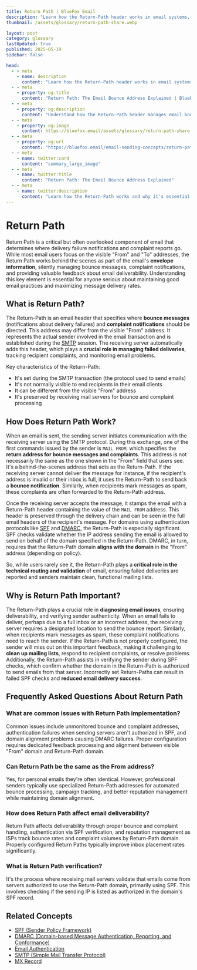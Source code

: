 ```yaml
---
title: Return Path | BlueFox Email
description: "Learn how the Return-Path header works in email systems, its role in bounce processing, and why it's crucial for deliverability and email campaign management."
thumbnail: /assets/glossary/return-path-share.webp

layout: post
category: glossary
lastUpdated: true
published: 2025-05-19
sidebar: false

head:
  - - meta
    - name: description
      content: "Learn how the Return-Path header works in email systems, its role in bounce processing, and why it's crucial for deliverability and email campaign management."
  - - meta
    - property: og:title
      content: "Return Path: The Email Bounce Address Explained | BlueFox Email"
  - - meta
    - property: og:description
      content: "Understand how the Return-Path header manages email bounces and why it's essential for maintaining good sender reputation."
  - - meta
    - property: og:image
      content: https://bluefox.email/assets/glossary/return-path-share.webp
  - - meta
    - property: og:url
      content: "https://bluefox.email/email-sending-concepts/return-path"
  - - meta
    - name: twitter:card
      content: "summary_large_image"
  - - meta
    - name: twitter:title
      content: "Return Path: The Email Bounce Address Explained"
  - - meta
    - name: twitter:description
      content: "Learn how the Return-Path works and why it's essential for managing bounces and maintaining email deliverability."
---
```


# Return Path

<div class="page-nav">
  <div class="page-nav-title">On This Page</div>  <div class="page-nav-items">
    <a href="#what-is-return-path">What is Return Path?</a>
    <a href="#how-does-return-path-work">How Does Return Path Work?</a>
    <a href="#why-is-return-path-important">Why is Return Path Important?</a>
    <a href="#frequently-asked-questions-about-return-path">FAQ</a>
    <a href="#related-concepts">Related Concepts</a>
  </div>
</div>

<style>
.page-nav {
  position: fixed;
  right: 1.5rem;
  top: 9rem;
  width: 12rem;
  border-left: 1px solid #e2e8f0;
  padding-left: 12px;
  font-size: 0.875rem;
  z-index: 10;
}

.dark .page-nav {
  border-left: 1px solid #2d3748;
}

.page-nav-title {
  text-transform: uppercase;
  font-size: 0.75rem;
  font-weight: 600;
  color: #64748b;
  margin-bottom: 0.75rem;
}

.page-nav-items {
  display: flex;
  flex-direction: column;
  gap: 0.5rem;
}

.page-nav-items a {
  color: #64748b;
  text-decoration: none;
  padding: 3px 0;
  position: relative;
  transition: color 0.2s, transform 0.2s;
}

.page-nav-items a:hover {
  color: #13B0EE;
  transform: translateX(3px);
}

.page-nav-items a.active {
  color: #13B0EE;
  font-weight: 500;
  transform: translateX(3px);
}

.page-nav-items a:before {
  content: "";
  position: absolute;
  top: 0;
  left: -13px;
  width: 1px;
  height: 100%;
  background: transparent;
  transition: background-color 0.2s;
}

.page-nav-items a:hover:before {
  background-color: #13B0EE;
}

.page-nav-items a.active:before {
  background-color: #13B0EE;
  width: 2px;
}

/* Responsive adjustments */
@media (max-width: 1280px) {
  .page-nav {
    right: 0.5rem;
  }
}

/* Hide on small screens */
@media (max-width: 1024px) {
  .page-nav {
    display: none;
  }
}

/* Ensure section dividers are visible */
hr, .section-divider {
  height: 1px;
  background-color: #e2e8f0;
  margin: 40px 0;
  width: 100%;
  border: none;
  display: block !important;
}

.dark hr, .dark .section-divider {
  background-color: #2d3748;
}

  .section-spacer {
  height: 40px;
  width: 100%;
  display: block;
  content: "";
  margin-top: 80px;
}
</style>

<script>
document.addEventListener('DOMContentLoaded', function() {
  const headings = document.querySelectorAll('h2[id]');
  const navLinks = document.querySelectorAll('.page-nav-items a');  navLinks.forEach(link => {
    link.addEventListener('click', function(e) {
      e.preventDefault();
      const targetId = this.getAttribute('href');
      const targetElement = document.querySelector(targetId);
      
      if (targetElement) {
        window.scrollTo({
          top: targetElement.offsetTop - 80,
          behavior: 'smooth'
        });
        
        history.pushState(null, null, targetId);
      }
    });
  
  });

  const observerOptions = {
    rootMargin: "-100px 0px -80% 0px",
    threshold: 0
  };
    const observer = new IntersectionObserver((entries) => {
    entries.forEach(entry => {
      const id = entry.target.getAttribute('id');
      if (entry.isIntersecting) {
        navLinks.forEach(link => {
          link.classList.remove('active');
          if (link.getAttribute('href') === '#' + id) {
            link.classList.add('active');
          }
        });
      }
    });
  }, observerOptions);
  
  headings.forEach(heading => {
    observer.observe(heading);
  });
  
  function setInitialActive() {
    let current = '';
    const scrollPosition = window.scrollY + 150;
    
    headings.forEach(heading => {
      if (heading.offsetTop <= scrollPosition) {
        current = '#' + heading.id;
      }
    });
    
    if (current && current !== '') {
      navLinks.forEach(link => {
        link.classList.remove('active');
        if (link.getAttribute('href') === current) {
          link.classList.add('active');
        }
      });
    } else if (headings.length > 0) {
      navLinks[0].classList.add('active');
    }
  }
  
  setInitialActive();
  window.addEventListener('scroll', setInitialActive);
});
</script>

Return Path is a critical but often overlooked component of email that determines where delivery failure notifications and complaint reports go. While most email users focus on the visible "From" and "To" addresses, the Return Path works behind the scenes as part of the email's **envelope information**, silently managing bounce messages, complaint notifications, and providing valuable feedback about email deliverability. Understanding this key element is essential for anyone serious about maintaining good email practices and maximizing message delivery rates.

## <a id="what-is-return-path"></a>What is Return Path?

The Return-Path is an email header that specifies where **bounce messages** (notifications about delivery failures) and **complaint notifications** should be directed. This address may differ from the visible "From" address. It represents the actual sender involved in the email transaction and is established during the [SMTP](/email-sending-concepts/smtp) session. The receiving server automatically adds this header, which plays a **crucial role in managing failed deliveries**, tracking recipient complaints, and monitoring email problems.

Key characteristics of the Return-Path:
- It's set during the SMTP transaction (the protocol used to send emails)
- It's not normally visible to end recipients in their email clients
- It can be different from the visible "From" address
- It's preserved by receiving mail servers for bounce and complaint processing

## <a id="how-does-return-path-work"></a>How Does Return Path Work?

When an email is sent, the sending server initiates communication with the receiving server using the SMTP protocol. During this exchange, one of the first commands issued by the sender is `MAIL FROM`, which specifies the **return address for bounce messages and complaints**. This address is not necessarily the same as the one shown in the "From" field that users see. It's a behind-the-scenes address that acts as the Return-Path. If the receiving server cannot deliver the message for instance, if the recipient's address is invalid or their inbox is full, it uses the Return-Path to send back a **bounce notification**. Similarly, when recipients mark messages as spam, these complaints are often forwarded to the Return-Path address.

Once the receiving server accepts the message, it stamps the email with a Return-Path header containing the value of the `MAIL FROM` address. This header is preserved through the delivery chain and can be seen in the full email headers of the recipient's message. For domains using authentication protocols like [SPF](/email-sending-concepts/spf) and [DMARC](/email-sending-concepts/dmarc), the Return-Path is especially significant. SPF checks validate whether the IP address sending the email is allowed to send on behalf of the domain specified in the Return-Path. DMARC, in turn, requires that the Return-Path domain **aligns with the domain** in the "From" address (depending on policy).

So, while users rarely see it, the Return-Path plays a **critical role in the technical routing and validation** of email, ensuring failed deliveries are reported and senders maintain clean, functional mailing lists.

## <a id="why-is-return-path-important"></a>Why is Return Path Important?

The Return-Path plays a crucial role in **diagnosing email issues**, ensuring deliverability, and verifying sender authenticity. When an email fails to deliver, perhaps due to a full inbox or an incorrect address, the receiving server requires a designated location to send the bounce report. Similarly, when recipients mark messages as spam, these complaint notifications need to reach the sender. If the Return-Path is not properly configured, the sender will miss out on this important feedback, making it challenging to **clean up mailing lists**, respond to recipient complaints, or resolve problems. Additionally, the Return-Path assists in verifying the sender during SPF checks, which confirm whether the domain in the Return-Path is authorized to send emails from that server. Incorrectly set Return-Paths can result in failed SPF checks and **reduced email delivery success**.

## <a id="frequently-asked-questions-about-return-path"></a>Frequently Asked Questions About Return Path

### What are common issues with Return Path implementation?
Common issues include unmonitored bounce and complaint addresses, authentication failures when sending servers aren't authorized in SPF, and domain alignment problems causing DMARC failures. Proper configuration requires dedicated feedback processing and alignment between visible "From" domain and Return-Path domain.

### Can Return Path be the same as the From address?
Yes, for personal emails they're often identical. However, professional senders typically use specialized Return-Path addresses for automated bounce processing, campaign tracking, and better reputation management while maintaining domain alignment.

### How does Return Path affect email deliverability?
Return Path affects deliverability through proper bounce and complaint handling, authentication via SPF verification, and reputation management as ISPs track bounce rates and complaint volumes by Return-Path domain. Properly configured Return Paths typically improve inbox placement rates significantly.

### What is Return Path verification?
It's the process where receiving mail servers validate that emails come from servers authorized to use the Return-Path domain, primarily using SPF. This involves checking if the sending IP is listed as authorized in the domain's SPF record.


## <a id="related-concepts"></a>Related Concepts

- [SPF (Sender Policy Framework)](/email-sending-concepts/spf)  
- [DMARC (Domain-based Message Authentication, Reporting, and Conformance)](/email-sending-concepts/dmarc)  
- [Email Authentication](/email-sending-concepts/email-authentication)  
- [SMTP (Simple Mail Transfer Protocol)](/email-sending-concepts/smtp)  
- [MX Record](/email-sending-concepts/mx-record)

<GlossaryCTA />

